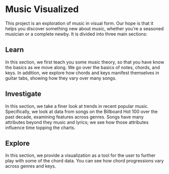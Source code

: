 # Music Visualized

This project is an exploration of music in visual form.  Our hope is that it helps you discover something new about music, whether you're a seasoned musician or a complete newby. It is divided into three main sections:

## Learn
In this section, we first teach you some music theory, so that you have know the basics as we move along.  We go over the basics of notes, chords, and keys.  In addition, we explore how chords and keys manifest themselves in guitar tabs, showing how they vary over many songs.

## Investigate
In this section, we take a finer look at trends in recent popular music.  Specifically, we look at data from songs on the Billboard Hot 100 over the past decade, examining features across genres.  Songs have many attributes beyond they music and lyrics; we see how those attributes influence time topping the charts.

## Explore
In this section, we provide a visualization as a tool for the user to further play with some of the chord data.  You can see how chord progressions vary across genres and keys.